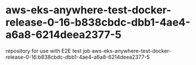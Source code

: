 # aws-eks-anywhere-test-docker-release-0-16-b838cbdc-dbb1-4ae4-a6a8-6214deea2377-5
repository for use with E2E test job aws-eks-anywhere-test-docker-release-0-16:b838cbdc-dbb1-4ae4-a6a8-6214deea2377-5
